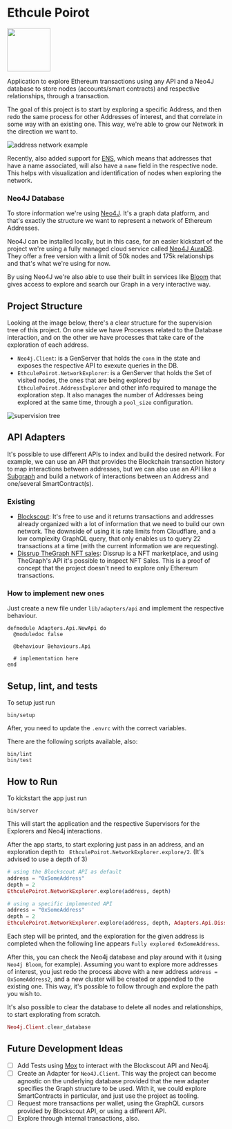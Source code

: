 # Ethcule Poirot

<img src="images/ethcule-poirot.jpg" width="100" />

Application to explore Ethereum transactions using any API and a Neo4J database to store nodes (accounts/smart contracts) and respective relationships, through a transaction.

The goal of this project is to start by exploring a specific Address, and then redo the same process for other Addresses of interest, and that correlate in some way with an existing one. This way, we're able to grow our Network in the direction we want to.

![address network example](images/network-example.png)

Recently, also added support for [ENS](https://ens.domains/), which means that addresses that have a name associated, will also have a `name` field in the respective node. This helps with visualization and identification of nodes when exploring the network.

### Neo4J Database

To store information we're using [Neo4J](https://neo4j.com/). It's a graph data platform, and that's exactly the structure we want to represent a network of Ethereum Addresses.

Neo4J can be installed locally, but in this case, for an easier kickstart of the project we're using a fully managed cloud service called [Neo4J AuraDB](https://neo4j.com/cloud/platform/aura-graph-database/?ref=get-started-dropdown-cta). They offer a free version with a limit of 50k nodes and 175k relationships and that's what we're using for now.

By using Neo4J we're also able to use their built in services like [Bloom](https://neo4j.com/product/bloom/) that gives access to explore and search our Graph in a very interactive way.

## Project Structure
Looking at the image below, there's a clear structure for the supervision tree of this project. On one side we have Processes related to the Database interaction, and on the other we have processes that take care of the exploration of each address.

- `Neo4j.Client`: is a GenServer that holds the `conn` in the state and exposes the respective API to exexute queries in the DB.
- `EthculePoirot.NetworkExplorer`: is a GenServer that holds the Set of visited nodes, the ones that are being explored by `EthculePoirot.AddressExplorer` and other info required to manage the exploration step. It also manages the number of Addresses being explored at the same time, through a `pool_size` configuration.

![supervision tree](images/supervision-tree.png)

## API Adapters

It's possible to use different APIs to index and build the desired network. For example, we can use an API that provides the Blockchain transaction history to map interactions between addresses, but we can also use an API like a [Subgraph](https://thegraph.com/hosted-service/) and build a network of interactions between an Address and one/several SmartContract(s).

### Existing
 - [Blockscout](https://blockscout.com/eth/mainnet/graphiql): It's free to use and it returns transactions and addresses already organized with a lot of information that we need to build our own network. 
   The downside of using it is rate limits from Cloudflare, and a low complexity GraphQL query, that only enables us to query 22 transactions at a time (with the current information we are requesting).
 - [Dissrup TheGraph NFT sales](https://thegraph.com/hosted-service/subgraph/dissrup-admin/mainnet-v12): Dissrup is a NFT marketplace, and using TheGraph's API it's possible to inspect NFT Sales. This is a proof of concept that the project doesn't need to explore only Ethereum transactions.

 
### How to implement new ones

Just create a new file under `lib/adapters/api` and implement the respective behaviour.

```
defmodule Adapters.Api.NewApi do
  @moduledoc false

  @behaviour Behaviours.Api

  # implementation here
end
```

## Setup, lint, and tests

To setup just run

```
bin/setup
``` 

After, you need to update the `.envrc` with the correct variables.

There are the following scripts available, also:

```
bin/lint
bin/test
```

## How to Run

To kickstart the app just run 

```
bin/server
``` 

This will start the application and the respective Supervisors for the Explorers and Neo4j interactions.

After the app starts, to start exploring just pass in an address, and an exploration depth to ` EthculePoirot.NetworkExplorer.explore/2`. (It's advised to use a depth of 3)

```elixir
# using the Blockscout API as default
address = "0xSomeAddress"
depth = 2
EthculePoirot.NetworkExplorer.explore(address, depth)

# using a specific implemented API
address = "0xSomeAddress"
depth = 2
EthculePoirot.NetworkExplorer.explore(address, depth, Adapters.Api.DissrupTheGraph)
```

Each step will be printed, and the exploration for the given address is completed when the following line appears `Fully explored 0xSomeAddress`.

After this, you can check the Neo4j database and play around with it (using `Neo4j Bloom`, for example). Assuming you want to explore more addresses of interest, you just redo the process above with a new address `address = 0xSomeAddress2`, and a new cluster will be created or appended to the existing one. This way, it's possible to follow through and explore the path you wish to.

It's also possible to clear the database to delete all nodes and relationships, to start explorating from scratch.

```elixir
Neo4j.Client.clear_database
```

## Future Development Ideas

- [ ] Add Tests using [Mox](https://hexdocs.pm/mox/Mox.html) to interact with the Blockscout API and Neo4j.
- [ ] Create an Adapter for `Neo4J.Client`. This way the project can become agnostic on the underlying database provided that the new adapter specifies the Graph structure to be used. With it, we could explore SmartContracts in particular, and just use the project as tooling.
- [ ] Request more transactions per wallet, using the GraphQL cursors provided by Blockscout API, or using a different API.
- [ ] Explore through internal transactions, also.
